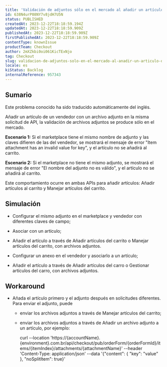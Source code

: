 ```yaml
---
title: 'Validación de adjuntos sólo en el mercado al añadir un artículo de un vendedor con adjunto.'
id: 638N4urP08NY7v8jdH7U5N
status: PUBLISHED
createdAt: 2023-12-22T18:18:59.194Z
updatedAt: 2023-12-22T18:18:59.909Z
publishedAt: 2023-12-22T18:18:59.909Z
firstPublishedAt: 2023-12-22T18:18:59.909Z
contentType: knownIssue
productTeam: Checkout
author: 2mXZkbi0oi061KicTExNjo
tag: Checkout
slug: validacion-de-adjuntos-solo-en-el-mercado-al-anadir-un-articulo-de-un-vendedor-con-adjunto
locale: es
kiStatus: Backlog
internalReference: 957343
---
```


## Sumario

<div class="alert alert-info">
  <p>Este problema conocido ha sido traducido automáticamente del inglés.</p>
</div>


Añadir un artículo de un vendedor con un archivo adjunto en la misma solicitud de API, la validación de archivos adjuntos se produce sólo en el mercado.

**Escenario 1:**
Si el marketplace tiene el mismo nombre de adjunto y las claves difieren de las del vendedor, se mostrará el mensaje de error "Item attachment has an invalid value for key", y el artículo no se añadirá al carrito.

**Escenario 2:**
Si el marketplace no tiene el mismo adjunto, se mostrará el mensaje de error "El nombre del adjunto no es válido", y el artículo no se añadirá al carrito.

Este comportamiento ocurre en ambas APIs para añadir artículos: Añadir artículos al carrito y Manejar artículos del carrito.


##

## Simulación



- Configurar el mismo adjunto en el marketplace y vendedor con diferentes claves de campo;
- Asociar con un artículo;
- Añadir el artículo a través de Añadir artículos del carrito o Manejar artículos del carrito, con archivos adjuntos.


- Configurar un anexo en el vendedor y asociarlo a un artículo;
- Añadir el artículo a través de Añadir artículos del carro o Gestionar artículos del carro, con archivos adjuntos.



## Workaround



- Añada el artículo primero y el adjunto después en solicitudes diferentes. Para enviar el adjunto, puede
  - enviar los archivos adjuntos a través de Manejar artículos del carrito;
  - enviar los archivos adjuntos a través de Añadir un archivo adjunto a un artículo, por ejemplo:

    curl --location 'https://{accountName}.{environment}.com.br/api/checkout/pub/orderForm/{orderFormId}/items/{itemIndex}/attachments/{attachmentName}' \--header 'Content-Type: application/json' \--data '{"content": { "key": "value" }, "noSplitItem": true}'




